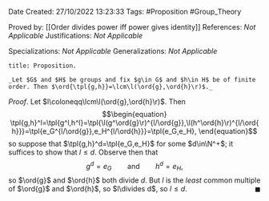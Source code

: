 <div class="topSpace"></div>

Date Created: 27/10/2022 13:23:33
Tags: #Proposition #Group_Theory

Proved by: [[Order divides power iff power gives identity]]
References: _Not Applicable_
Justifications: _Not Applicable_

Specializations: _Not Applicable_
Generalizations: _Not Applicable_

``` ad-Proposition
title: Proposition.

_Let $G$ and $H$ be groups and fix $g\in G$ and $h\in H$ be of finite order. Then $\ord{\tpl{g,h}}=\lcm\l(\ord{g},\ord{h}\r)$._

```

_Proof_. Let $l\coloneqq\lcm\l(\ord{g},\ord{h}\r)$. Then
$$\begin{equation}
    \tpl{g,h}^l=\tpl{g^l,h^l}=\tpl{\l(g^\ord{g}\r)^{l/\ord{g}},\l(h^\ord{h}\r)^{l/\ord{h}}}=\tpl{e_G^{l/\ord{g}},e_H^{l/\ord{h}}}=\tpl{e_G,e_H},
\end{equation}$$
so suppose that $\tpl{g,h}^d=\tpl{e_G,e_H}$ for some $d\in\N^+$; it suffices to show that $l\leq d$. Observe then that
$$\begin{equation}
    g^d=e_G\ \ \ \ \ \ \ \ \textrm{and}\ \ \ \ \ \ \ \ h^d=e_H,
\end{equation}$$
so $\ord{g}$ and $\ord{h}$ both divide $d$. But $l$ is the _least_ common multiple of $\ord{g}$ and $\ord{h}$, so $l\divides d$, so $l\leq d$.<span style="float:right;">$\blacksquare$</span>
